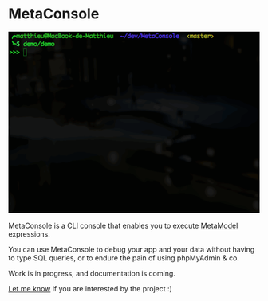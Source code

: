 # MetaConsole

![Demo](screen.gif)

MetaConsole is a CLI console that enables you to execute [MetaModel](https://github.com/mnapoli/MetaModel) expressions.

You can use MetaConsole to debug your app and your data without having to type SQL queries, or to endure the pain of using phpMyAdmin & co.

Work is in progress, and documentation is coming.

[Let me know](https://twitter.com/matthieunapoli) if you are interested by the project :)
